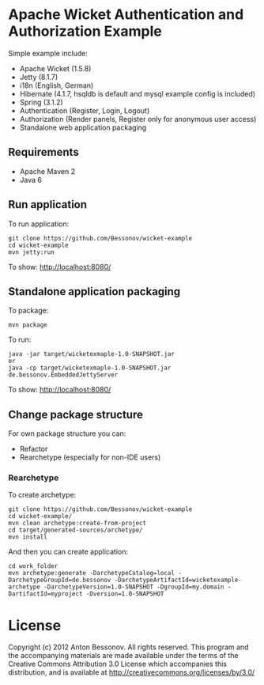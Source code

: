 # Apache Wicket Authentication and Authorization Example

Simple example include:
- Apache Wicket (1.5.8)
- Jetty (8.1.7)
- i18n (English, German)
- Hibernate (4.1.7, hsqldb is default and mysql example config is included)
- Spring (3.1.2)
- Authentication (Register, Login, Logout)
- Authorization (Render panels, Register only for anonymous user access)
- Standalone web application packaging

## Requirements

- Apache Maven 2
- Java 6

## Run application

To run application:

	git clone https://github.com/Bessonov/wicket-example
	cd wicket-example
	mvn jetty:run

To show:
	[http://localhost:8080/](http://localhost:8080/)

## Standalone application packaging

To package:

	mvn package

To run:

	java -jar target/wicketexmaple-1.0-SNAPSHOT.jar
	or
	java -cp target/wicketexmaple-1.0-SNAPSHOT.jar de.bessonov.EmbeddedJettyServer

To show:
	[http://localhost:8080/](http://localhost:8080/)

## Change package structure
For own package structure you can:
- Refactor
- Rearchetype (especially for non-IDE users)

### Rearchetype

To create archetype:

	git clone https://github.com/Bessonov/wicket-example
	cd wicket-example/
	mvn clean archetype:create-from-project
	cd target/generated-sources/archetype/
	mvn install

And then you can create application:

	cd work_folder
	mvn archetype:generate -DarchetypeCatalog=local -DarchetypeGroupId=de.bessonov -DarchetypeArtifactId=wicketexample-archetype -DarchetypeVersion=1.0-SNAPSHOT -DgroupId=my.domain -DartifactId=myproject -Dversion=1.0-SNAPSHOT

# License
Copyright (c) 2012 Anton Bessonov.
All rights reserved. This program and the accompanying materials
are made available under the terms of the Creative Commons
Attribution 3.0 License which accompanies this distribution,
and is available at
http://creativecommons.org/licenses/by/3.0/
